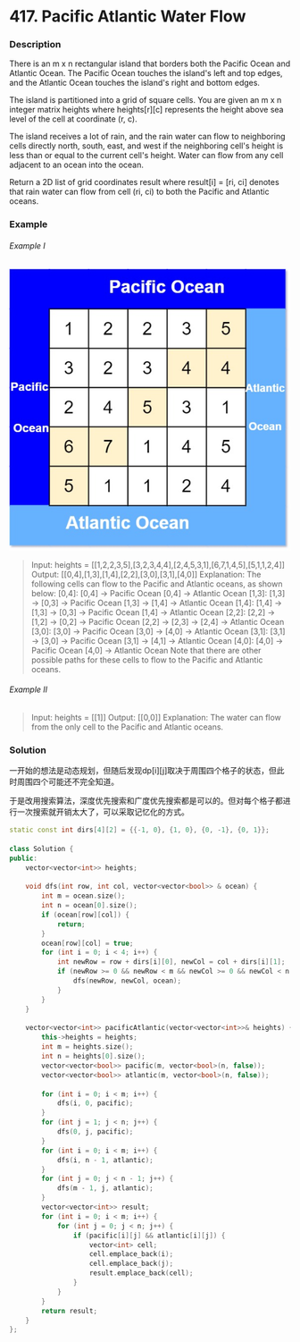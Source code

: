 # 417. Pacific Atlantic Water Flow

### Description

There is an m x n rectangular island that borders both the Pacific Ocean and Atlantic Ocean. The Pacific Ocean touches the island's left and top edges, and the Atlantic Ocean touches the island's right and bottom edges.

The island is partitioned into a grid of square cells. You are given an m x n integer matrix heights where heights[r][c] represents the height above sea level of the cell at coordinate (r, c).

The island receives a lot of rain, and the rain water can flow to neighboring cells directly north, south, east, and west if the neighboring cell's height is less than or equal to the current cell's height. Water can flow from any cell adjacent to an ocean into the ocean.

Return a 2D list of grid coordinates result where result[i] = [ri, ci] denotes that rain water can flow from cell (ri, ci) to both the Pacific and Atlantic oceans.

### Example

###### Example I

![](./waterflow-grid.jpg)

> Input: heights = [[1,2,2,3,5],[3,2,3,4,4],[2,4,5,3,1],[6,7,1,4,5],[5,1,1,2,4]]
> Output: [[0,4],[1,3],[1,4],[2,2],[3,0],[3,1],[4,0]]
> Explanation: The following cells can flow to the Pacific and Atlantic oceans, as shown below:
> [0,4]: [0,4] -> Pacific Ocean 
>        [0,4] -> Atlantic Ocean
> [1,3]: [1,3] -> [0,3] -> Pacific Ocean 
>        [1,3] -> [1,4] -> Atlantic Ocean
> [1,4]: [1,4] -> [1,3] -> [0,3] -> Pacific Ocean 
>        [1,4] -> Atlantic Ocean
> [2,2]: [2,2] -> [1,2] -> [0,2] -> Pacific Ocean 
>        [2,2] -> [2,3] -> [2,4] -> Atlantic Ocean
> [3,0]: [3,0] -> Pacific Ocean 
>        [3,0] -> [4,0] -> Atlantic Ocean
> [3,1]: [3,1] -> [3,0] -> Pacific Ocean 
>        [3,1] -> [4,1] -> Atlantic Ocean
> [4,0]: [4,0] -> Pacific Ocean 
>        [4,0] -> Atlantic Ocean
> Note that there are other possible paths for these cells to flow to the Pacific and Atlantic oceans.

###### Example II

> Input: heights = [[1]]
> Output: [[0,0]]
> Explanation: The water can flow from the only cell to the Pacific and Atlantic oceans.

### Solution

一开始的想法是动态规划，但随后发现dp[i][j]取决于周围四个格子的状态，但此时周围四个可能还不完全知道。

于是改用搜索算法，深度优先搜索和广度优先搜索都是可以的。但对每个格子都进行一次搜索就开销太大了，可以采取记忆化的方式。

```c++
static const int dirs[4][2] = {{-1, 0}, {1, 0}, {0, -1}, {0, 1}};

class Solution {
public:
    vector<vector<int>> heights;

    void dfs(int row, int col, vector<vector<bool>> & ocean) {
        int m = ocean.size();
        int n = ocean[0].size();
        if (ocean[row][col]) {
            return;
        }
        ocean[row][col] = true;
        for (int i = 0; i < 4; i++) {
            int newRow = row + dirs[i][0], newCol = col + dirs[i][1];
            if (newRow >= 0 && newRow < m && newCol >= 0 && newCol < n && heights[newRow][newCol] >= heights[row][col]) {
                dfs(newRow, newCol, ocean);
            }
        }
    }

    vector<vector<int>> pacificAtlantic(vector<vector<int>>& heights) {
        this->heights = heights;
        int m = heights.size();
        int n = heights[0].size();
        vector<vector<bool>> pacific(m, vector<bool>(n, false));
        vector<vector<bool>> atlantic(m, vector<bool>(n, false));

        for (int i = 0; i < m; i++) {
            dfs(i, 0, pacific);
        }
        for (int j = 1; j < n; j++) {
            dfs(0, j, pacific);
        }
        for (int i = 0; i < m; i++) {
            dfs(i, n - 1, atlantic);
        }
        for (int j = 0; j < n - 1; j++) {
            dfs(m - 1, j, atlantic);
        }
        vector<vector<int>> result;
        for (int i = 0; i < m; i++) {
            for (int j = 0; j < n; j++) {
                if (pacific[i][j] && atlantic[i][j]) {
                    vector<int> cell;
                    cell.emplace_back(i);
                    cell.emplace_back(j);
                    result.emplace_back(cell);
                }
            }
        }
        return result;
    }
};
```
